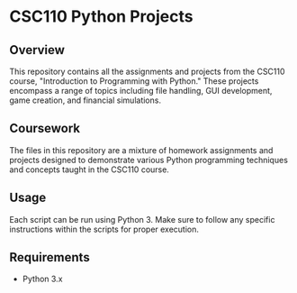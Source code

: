 # CSC110 Python Projects

## Overview

This repository contains all the assignments and projects from the CSC110 course, "Introduction to Programming with Python." These projects encompass a range of topics including file handling, GUI development, game creation, and financial simulations.

## Coursework

The files in this repository are a mixture of homework assignments and projects designed to demonstrate various Python programming techniques and concepts taught in the CSC110 course.

## Usage

Each script can be run using Python 3. Make sure to follow any specific instructions within the scripts for proper execution.

## Requirements

- Python 3.x
